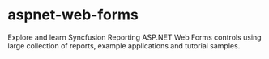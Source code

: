 # aspnet-web-forms
Explore and learn Syncfusion Reporting ASP.NET Web Forms controls using large collection of reports, example applications and tutorial samples.
